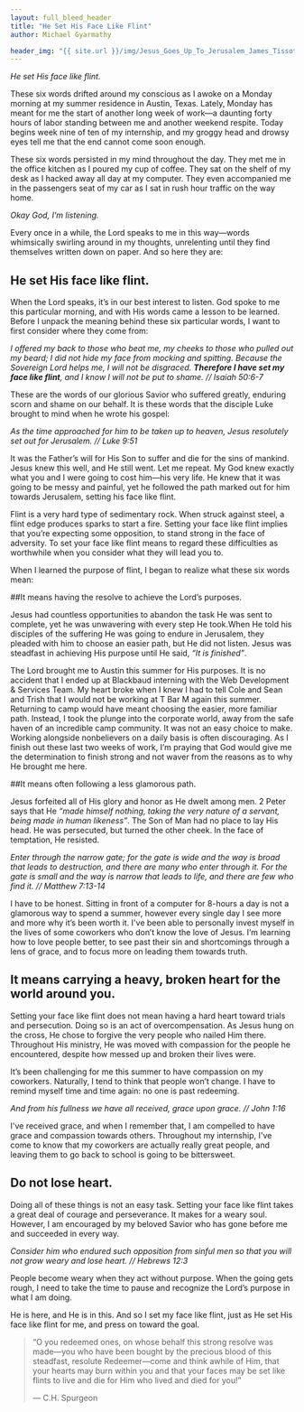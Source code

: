 ```yaml
---
layout: full_bleed_header
title: "He Set His Face Like Flint"
author: Michael Gyarmathy

header_img: "{{ site.url }}/img/Jesus_Goes_Up_To_Jerusalem_James_Tissot.jpg"
---
```


*He set His face like flint.*

These six words drifted around my conscious as I awoke on a Monday morning at my summer residence in Austin, Texas. Lately, Monday has meant for me the start of another long week of work—a daunting forty hours of labor standing between me and another weekend respite. Today begins week nine of ten of my internship, and my groggy head and drowsy eyes tell me that the end cannot come soon enough.

These six words persisted in my mind throughout the day. They met me in the office kitchen as I poured my cup of coffee. They sat on the shelf of my desk as I hacked away all day at my computer. They even accompanied me in the passengers seat of my car as I sat in rush hour traffic on the way home.

*Okay God, I’m listening.*

Every once in a while, the Lord speaks to me in this way—words whimsically swirling around in my thoughts, unrelenting until they find themselves written down on paper. And so here they are:

## He set His face like flint.

When the Lord speaks, it’s in our best interest to listen. God spoke to me this particular morning, and with His words came a lesson to be learned. Before I unpack the meaning behind these six particular words, I want to first consider where they come from:

*I offered my back to those who beat me, my cheeks to those who pulled out my beard; I did not hide my face from mocking and spitting. Because the Sovereign Lord helps me, I will not be disgraced. **Therefore I have set my face like flint**, and I know I will not be put to shame. // Isaiah 50:6-7*

These are the words of our glorious Savior who suffered greatly, enduring scorn and shame on our behalf. It is these words that the disciple Luke brought to mind when he wrote his gospel:

*As the time approached for him to be taken up to heaven, Jesus resolutely set out for Jerusalem. // Luke 9:51*

It was the Father’s will for His Son to suffer and die for the sins of mankind. Jesus knew this well, and He still went. Let me repeat. My God knew exactly what you and I were going to cost him—his very life. He knew that it was going to be messy and painful, yet he followed the path marked out for him towards Jerusalem, setting his face like flint.

Flint is a very hard type of sedimentary rock. When struck against steel, a flint edge produces sparks to start a fire. Setting your face like flint implies that you’re expecting some opposition, to stand strong in the face of adversity. To set your face like flint means to regard these difficulties as worthwhile when you consider what they will lead you to.

When I learned the purpose of flint, I began to realize what these six words mean:

##It means having the resolve to achieve the Lord’s purposes.

Jesus had countless opportunities to abandon the task He was sent to complete, yet he was unwavering with every step He took.When He told his disciples of the suffering He was going to endure in Jerusalem, they pleaded with him to choose an easier path, but He did not listen. Jesus was steadfast in achieving His purpose until He said, *“It is finished”*.

The Lord brought me to Austin this summer for His purposes. It is no accident that I ended up at Blackbaud interning with the Web Development & Services Team. My heart broke when I knew I had to tell Cole and Sean and Trish that I would not be working at T Bar M again this summer. Returning to camp would have meant choosing the easier, more familiar path. Instead, I took the plunge into the corporate world, away from the safe haven of an incredible camp community. It was not an easy choice to make. Working alongside nonbelievers on a daily basis is often discouraging. As I finish out these last two weeks of work, I’m praying that God would give me the determination to finish strong and not waver from the reasons as to why He brought me here.

##It means often following a less glamorous path.

Jesus forfeited all of His glory and honor as He dwelt among men. 2 Peter says that He *“made himself nothing, taking the very nature of a servant, being made in human likeness”*. The Son of Man had no place to lay His head. He was persecuted, but turned the other cheek. In the face of temptation, He resisted.

*Enter through the narrow gate; for the gate is wide and the way is broad that leads to destruction, and there are many who enter through it. For the gate is small and the way is narrow that leads to life, and there are few who find it. // Matthew 7:13-14*

I have to be honest. Sitting in front of a computer for 8-hours a day is not a glamorous way to spend a summer, however every single day I see more and more why it’s been worth it. I've been able to personally invest myself in the lives of some coworkers who don’t know the love of Jesus. I’m learning how to love people better, to see past their sin and shortcomings through a lens of grace, and to focus more on leading them towards truth.

## It means carrying a heavy, broken heart for the world around you.

Setting your face like flint does not mean having a hard heart toward trials and persecution. Doing so is an act of overcompensation. As Jesus hung on the cross, He chose to forgive the very people who nailed Him there. Throughout His ministry, He was moved with compassion for the people he encountered, despite how messed up and broken their lives were.

It’s been challenging for me this summer to have compassion on my coworkers. Naturally, I tend to think that people won’t change. I have to remind myself time and time again: no one is past redeeming.

*And from his fullness we have all received, grace upon grace. // John 1:16*

I've received grace, and when I remember that, I am compelled to have grace and compassion towards others. Throughout my internship, I've come to know that my coworkers are actually really great people, and leaving them to go back to school is going to be bittersweet.

## Do not lose heart.

Doing all of these things is not an easy task. Setting your face like flint takes a great deal of courage and perseverance. It makes for a weary soul. However, I am encouraged by my beloved Savior who has gone before me and succeeded in every way.

*Consider him who endured such opposition from sinful men so that you will not grow weary and lose heart. // Hebrews 12:3*

People become weary when they act without purpose. When the going gets rough, I need to take the time to pause and recognize the Lord’s purpose in what I am doing.

He is here, and He is in this. And so I set my face like flint, just as He set His face like flint for me, and press on toward the goal.

>“O you redeemed ones, on whose behalf this strong resolve was made—you who have been bought by the precious blood of this steadfast, resolute Redeemer—come and think awhile of Him, that your hearts may burn within you and that your faces may be set like flints to live and die for Him who lived and died for you!” <footer>— C.H. Spurgeon</footer>

